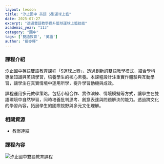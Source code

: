```yaml
---
layout: lesson
title: "汐止國中 英語 S型運球上籃"
date: 2025-07-27
excerpt: "透過雙語教學提升籃球運球上籃技能"
academic_year: "113"
category: "國中"
tags: ['雙語教育', '英語']
author: "藍亦暉"
---
```


### 課程介紹

汐止國中英語雙語教育課程「S運球上籃」，透過創新的雙語教學模式，結合學科專業知識與英語學習，培養學生的核心素養。本課程設計注重實作體驗與互動學習，讓學生在真實情境中運用所學，提升學習動機與成效。

課程運用多元教學策略，包括小組合作、實作演練、情境模擬等方式，讓學生在雙語環境中自然學習，同時培養批判思考、創意表達與問題解決的能力。透過跨文化的學習內容，拓展學生的國際視野與多元文化理解。

### 相關資源

* [教案連結](https://drive.google.com/file/d/1XHDpTD9v67MK_KpifLPPJtqRJEhQudlY/view?usp=drive_link)

### 課程內容

<div style="margin-bottom: 10px;">
    <img src="{{ '/assets/images/lessons/113/汐止國中/易拉展_250727_102909_9.webp' | relative_url }}" alt="汐止國中雙語教育課程" style="flex: 1; min-width: 48%; object-fit: cover;">
</div>

